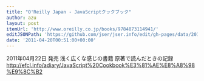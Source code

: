 ```yaml
---
title: "O'Reilly Japan - JavaScriptクックブック"
author: azu
layout: post
itemUrl: 'http://www.oreilly.co.jp/books/9784873114941/'
editJSONPath: 'https://github.com/jser/jser.info/edit/gh-pages/data/2011/04/index.json'
date: '2011-04-20T00:51:00+00:00'
---
```

2011年04月22日 発売
浅く広くな感じの書籍
原著で読んだときの記録
http://efcl.info/adiary/JavaScript%20Cookbook%E3%81%AE%E8%A8%98%E9%8C%B2

